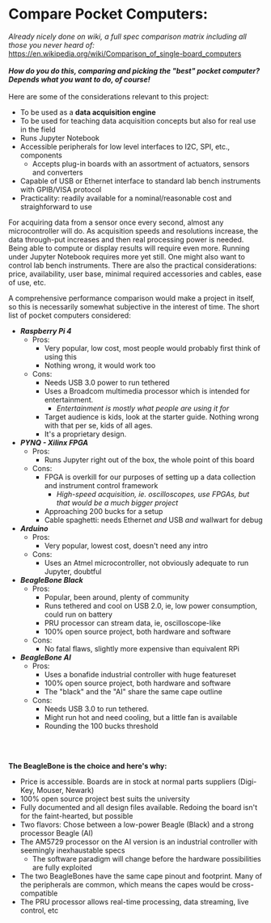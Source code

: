 # Compare Pocket Computers:

*Already nicely done on wiki, a full spec comparison matrix including all those you never heard of:*<br>
https://en.wikipedia.org/wiki/Comparison_of_single-board_computers
<br>
<br>
***How do you do this, comparing and picking the "best" pocket computer? Depends what you want to do, of course!*** 
<br>
<br>
Here are some of the considerations relevant to this project:
- To be used as a **data acquisition engine**
- To be used for teaching data acquisition concepts but also for real use in the field
- Runs Jupyter Notebook
- Accessible peripherals for low level interfaces to I2C, SPI, etc., components
    - Accepts plug-in boards with an assortment of actuators, sensors and converters
- Capable of USB or Ethernet interface to standard lab bench instruments with GPIB/VISA protocol  
- Practicality: readily available for a nominal/reasonable cost and straighforward to use

For acquiring data from a sensor once every second, almost any microcontroller will do. As acquisition speeds and resolutions increase, the data through-put increases and then real processing power is needed. Being able to compute or display results will require even more. Running under Jupyter Notebook requires more yet still. One might also want to control lab bench instruments. There are also the practical considerations: price, availability, user base, minimal required accessories and cables, ease of use, etc.

A comprehensive performance comparison would make a project in itself, so this is necessarily somewhat subjective in the interest of time. The short list of pocket computers considered:

- ***Raspberry Pi 4***
    - Pros:
        - Very popular, low cost, most people would probably first think of using this
        - Nothing wrong, it would work too
    - Cons:
        - Needs USB 3.0 power to run tethered
        - Uses a Broadcom multimedia processor which is intended for entertainment.
            - *Entertainment is mostly what people are using it for*
        - Target audience is kids, look at the starter guide. Nothing wrong with that per se, kids of all ages.
        - It's a proprietary design. 
- ***PYNQ - Xilinx FPGA***
    - Pros:
        - Runs Jupyter right out of the box, the whole point of this board
    - Cons:
        - FPGA is overkill for our purposes of setting up a data collection and instrument control framework 
            - *High-speed acquisition, ie. oscilloscopes, use FPGAs, but that would be a much bigger project* 
        - Approaching 200 bucks for a setup
        - Cable spaghetti: needs Ethernet *and* USB *and* wallwart for debug
- ***Arduino***
    - Pros:
        - Very popular, lowest cost, doesn't need any intro
    - Cons:
        - Uses an Atmel microcontroller, not obviously adequate to run Jupyter, doubtful
- ***BeagleBone Black***
    - Pros:
        - Popular, been around, plenty of community
        - Runs tethered and cool on USB 2.0, ie, low power consumption, could run on battery
        - PRU processor can stream data, ie, oscilloscope-like
        - 100% open source project, both hardware and software
    - Cons:
        - No fatal flaws, slightly more expensive than equivalent RPi
- ***BeagleBone AI***
    - Pros:
        - Uses a bonafide industrial controller with huge featureset
        - 100% open source project, both hardware and software
        - The "black" and the "AI" share the same cape outline
    - Cons:
        - Needs USB 3.0 to run tethered. 
        - Might run hot and need cooling, but a little fan is available
        - Rounding the 100 bucks threshold
<br>
<br>

**The BeagleBone is the choice and here's why:** <br>
- Price is accessible. Boards are in stock at normal parts suppliers (Digi-Key, Mouser, Newark)
- 100% open source project best suits the university
- Fully documented and all design files available. Redoing the board isn't for the faint-hearted, but possible
- Two flavors: Chose between a low-power Beagle (Black) and a strong processor Beagle (AI)
- The AM5729 processor on the AI version is an industrial controller with seemingly inexhaustable specs
    - The software paradigm will change before the hardware possibilities are fully exploited
- The two BeagleBones have the same cape pinout and footprint. Many of the peripherals are common, which means the capes would be cross-compatible 
- The PRU processor allows real-time processing, data streaming, live control, etc

